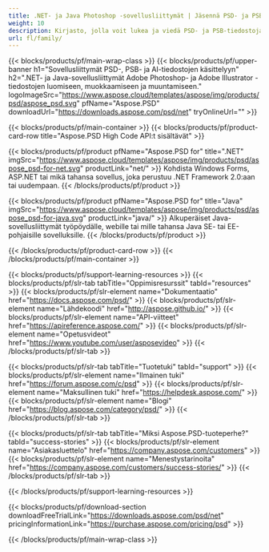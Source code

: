 ```yaml
---
title: .NET- ja Java Photoshop -sovellusliittymät | Jäsennä PSD- ja PSB-tiedostot
weight: 10
description: Kirjasto, jolla voit lukea ja viedä PSD- ja PSB-tiedostoja useille alustoille. Pura ja käsittele tasoja ilman Photoshopia.
url: fl/family/
---
```


{{< blocks/products/pf/main-wrap-class >}}
{{< blocks/products/pf/upper-banner h1="Sovellusliittymät PSD-, PSB- ja AI-tiedostojen käsittelyyn" h2=".NET- ja Java-sovellusliittymät Adobe Photoshop- ja Adobe Illustrator -tiedostojen luomiseen, muokkaamiseen ja muuntamiseen." logoImageSrc="https://www.aspose.cloud/templates/aspose/img/products/psd/aspose_psd.svg" pfName="Aspose.PSD" downloadUrl="https://downloads.aspose.com/psd/net" tryOnlineUrl="" >}}

{{< blocks/products/pf/main-container >}}
{{< blocks/products/pf/product-card-row title="Aspose.PSD High Code API:t sisältävät" >}}

{{< blocks/products/pf/product pfName="Aspose.PSD for" title=".NET" imgSrc="https://www.aspose.cloud/templates/aspose/img/products/psd/aspose_psd-for-net.svg" productLink="net/" >}}
Kohdista Windows Forms, ASP.NET tai mikä tahansa sovellus, joka perustuu .NET Framework 2.0:aan tai uudempaan.
{{< /blocks/products/pf/product >}}

{{< blocks/products/pf/product pfName="Aspose.PSD for" title="Java" imgSrc="https://www.aspose.cloud/templates/aspose/img/products/psd/aspose_psd-for-java.svg" productLink="java/" >}}
Alkuperäiset Java-sovellusliittymät työpöydälle, webille tai mille tahansa Java SE- tai EE-pohjaisille sovelluksille.
{{< /blocks/products/pf/product >}}

{{< /blocks/products/pf/product-card-row >}}
{{< /blocks/products/pf/main-container >}}

{{< blocks/products/pf/support-learning-resources >}}
{{< blocks/products/pf/slr-tab tabTitle="Oppimisresurssit" tabId="resources" >}}
{{< blocks/products/pf/slr-element name="Dokumentaatio" href="https://docs.aspose.com/psd/" >}}
{{< blocks/products/pf/slr-element name="Lähdekoodi" href="http://aspose.github.io/" >}}
{{< blocks/products/pf/slr-element name="API-viitteet" href="https://apireference.aspose.com/" >}}
{{< blocks/products/pf/slr-element name="Opetusvideot" href="https://www.youtube.com/user/asposevideo" >}}
{{< /blocks/products/pf/slr-tab >}}

{{< blocks/products/pf/slr-tab tabTitle="Tuotetuki" tabId="support" >}}
{{< blocks/products/pf/slr-element name="Ilmainen tuki" href="https://forum.aspose.com/c/psd" >}}
{{< blocks/products/pf/slr-element name="Maksullinen tuki" href="https://helpdesk.aspose.com/" >}}
{{< blocks/products/pf/slr-element name="Blogi" href="https://blog.aspose.com/category/psd/" >}}
{{< /blocks/products/pf/slr-tab >}}

{{< blocks/products/pf/slr-tab tabTitle="Miksi Aspose.PSD-tuoteperhe?" tabId="success-stories" >}}
{{< blocks/products/pf/slr-element name="Asiakasluettelo" href="https://company.aspose.com/customers" >}}
{{< blocks/products/pf/slr-element name="Menestystarinoita" href="https://company.aspose.com/customers/success-stories/" >}}
{{< /blocks/products/pf/slr-tab >}}

{{< /blocks/products/pf/support-learning-resources >}}

{{< blocks/products/pf/download-section downloadFreeTrialLink="https://downloads.aspose.com/psd/net" pricingInformationLink="https://purchase.aspose.com/pricing/psd" >}}

{{< /blocks/products/pf/main-wrap-class >}}
